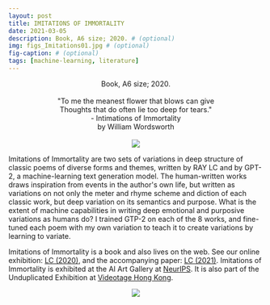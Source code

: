 ```yaml
---
layout: post
title: IMITATIONS OF IMMORTALITY
date: 2021-03-05
description: Book, A6 size; 2020. # (optional)
img: figs_Imitations01.jpg # (optional)
fig-caption: # (optional)
tags: [machine-learning, literature]
---
```

<p align="center">
Book, A6 size; 2020.<br><br>
"To me the meanest flower that blows can give<br>
Thoughts that do often lie too deep for tears."<br>
- Intimations of Immortality<br>
by William Wordsworth<br><br>
<img src="{{site.baseurl}}/assets/img/figs_Imitations01.gif">
</p>

Imitations of Immortality are two sets of variations in deep structure of classic poems of diverse forms and themes, written by RAY LC and by GPT-2, a machine-learning text generation model. The human-written works draws inspiration from events in the author's own life, but written as variations on not only the meter and rhyme scheme and diction of each classic work, but deep variation on its semantics and purpose. What is the extent of machine capabilities in writing deep emotional and purposive variations as humans do? I trained GTP-2 on each of the 8 works, and fine-tuned each poem with my own variation to teach it to create variations by learning to variate.

Imitations of Immortality is a book and also lives on the web. See our online exhibition: [LC (2020)][show], and the accompanying paper: [LC (2021)][pub]. Imitations of Immortality is exhibited at the AI Art Gallery at [NeurIPS](http://www.aiartonline.com/poetry-2020/ray-lc/). It is also part of the Unduplicated Exhibition at [Videotage Hong Kong](https://unduplicated2022.wordpress.com/portfolio/imitations-of-immortality/).

[show]: https://raylc.org/imitations/index.html
[pub]: https://raylc.org/chairbots/ImitationsOfImmortality_ARTECH2021_02.pdf

<p align="center">
<img src="{{site.baseurl}}/assets/img/figs_Imitations02.jpg">
</p>